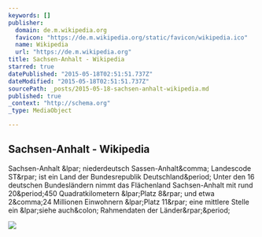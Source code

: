 ```yaml
---
keywords: []
publisher:
  domain: de.m.wikipedia.org
  favicon: "https://de.m.wikipedia.org/static/favicon/wikipedia.ico"
  name: Wikipedia
  url: "https://de.m.wikipedia.org"
title: Sachsen-Anhalt - Wikipedia
starred: true
datePublished: "2015-05-18T02:51:51.737Z"
dateModified: "2015-05-18T02:51:51.737Z"
sourcePath: _posts/2015-05-18-sachsen-anhalt-wikipedia.md
published: true
_context: "http://schema.org"
_type: MediaObject

---
```

<article style=""><h1>Sachsen-Anhalt - Wikipedia</h1><p>Sachsen-Anhalt &amp;lpar; niederdeutsch Sassen-Anhalt&amp;comma; Landescode ST&amp;rpar; ist ein Land der Bundesrepublik Deutschland&amp;period; Unter den 16 deutschen Bundesländern nimmt das Flächenland Sachsen-Anhalt mit rund 20&amp;period;450 Quadratkilometern &amp;lpar;Platz 8&amp;rpar; und etwa 2&amp;comma;24 Millionen Einwohnern &amp;lpar;Platz 11&amp;rpar; eine mittlere Stelle ein &amp;lpar;siehe auch&amp;colon; Rahmendaten der Länder&amp;rpar;&amp;period;</p><img src="https://upload.wikimedia.org/wikipedia/commons/thumb/f/f3/Sachsen-Anhalt.gif/440px-Sachsen-Anhalt.gif" /></article>
